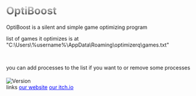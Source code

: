 <h1 style="background: -webkit-linear-gradient(#eee, #333);  -webkit-background-clip: text;-webkit-text-fill-color: transparent;">OptiBoost</h1>
OptiBoost is a silent and simple game optimizing program

<p>list of games it optimizes is at "C:\Users\%username%\AppData\Roaming\optimizerq\games.txt"</p><br>
<p>you can add processes to the list if you want to or remove some processes</p>
<br style="line-height: 5px;">
<img src="https://img.shields.io/badge/version-1.0.0.0a-red" alt="Version"></img>
<br style="line-height: 5px;">
links
<a href="http://shadowstudios.rf.gd/" style="color: blue;">our website</a>
<a href="https://shadowdevhere.itch.io/" style="color: blue;">our itch.io</a>
